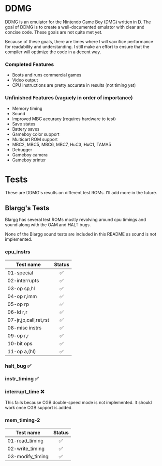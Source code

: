 # DDMG

DDMG is an emulator for the Nintendo Game Boy (DMG) written in [D](https://dlang.org). The goal of DDMG is to create a well-documented emulator with clear and concise code. These goals are not quite met yet.

Because of these goals, there are times where I will sacrifice performance for readability and understanding. I still make an effort to ensure that the compiler will optimize the code in a decent way.

### Completed Features
- Boots and runs commercial games
- Video output
- CPU instructions are pretty accurate in results (not timing yet)

### Unfinished Features (vaguely in order of importance)
- Memory timing
- Sound
- Improved MBC accuracy (requires hardware to test)
- Save states
- Battery saves
- Gameboy color support
- Multicart ROM support
- MBC2, MBC5, MBC6, MBC7, HuC3, HuC1, TAMA5
- Debugger
- Gameboy camera
- Gameboy printer

# Tests
These are DDMG's results on different test ROMs. I'll add more in the future.

## Blargg's Tests
Blargg has several test ROMs mostly revolving around cpu timings and sound along with the OAM and HALT bugs.

None of the Blargg sound tests are included in this README as sound is not implemented.

### cpu_instrs

| Test name             | Status |
|-----------------------|:--------:|
| 01-special            | :white_check_mark: |
| 02-interrupts         | :white_check_mark: |
| 03-op sp,hl           | :white_check_mark: |
| 04-op r,imm           | :white_check_mark: |
| 05-op rp              | :white_check_mark: |
| 06-ld r,r             | :white_check_mark: |
| 07-jr,jp,call,ret,rst | :white_check_mark: |
| 08-misc instrs        | :white_check_mark: |
| 09-op r,r             | :white_check_mark: |
| 10-bit ops            | :white_check_mark: |
| 11-op a,(hl)          | :white_check_mark: |

### halt_bug :white_check_mark:

### instr_timing :white_check_mark:

### interrupt_time :x:

This fails because CGB double-speed mode is not implemented. It should work once CGB support is added.

### mem_timing-2

| Test name             | Status |
|-----------------------|:--------:|
| 01-read_timing        | :white_check_mark: |
| 02-write_timing       | :white_check_mark: |
| 03-modify_timing      | :white_check_mark: |